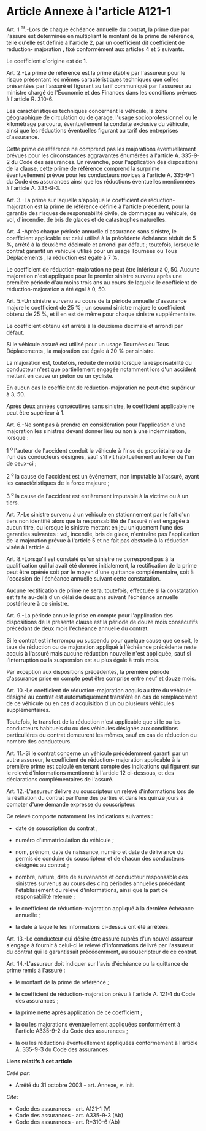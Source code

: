 # Article Annexe à l'article A121-1

Art. 1 
  <sup>er</sup>.-Lors de chaque échéance annuelle du contrat, la prime due par l'assuré est déterminée en multipliant le
montant de la prime de référence, telle qu'elle est définie à l'article 2, par un coefficient dit coefficient de réduction-
majoration , fixé conformément aux articles 4 et 5 suivants. 

Le coefficient d'origine est de 1. 

Art. 2.-La prime de référence est la prime établie par l'assureur pour le risque présentant les mêmes caractéristiques
techniques que celles présentées par l'assuré et figurant au tarif communiqué par l'assureur au ministre chargé de l'Économie
et des Finances dans les conditions prévues à l'article R. 310-6. 

Les caractéristiques techniques concernent le véhicule, la zone géographique de circulation ou de garage, l'usage
socioprofessionnel ou le kilométrage parcouru, éventuellement la conduite exclusive du véhicule, ainsi que les réductions
éventuelles figurant au tarif des entreprises d'assurance. 

Cette prime de référence ne comprend pas les majorations éventuellement prévues pour les circonstances aggravantes énumérées
à l'article A. 335-9-2 du Code des assurances. En revanche, pour l'application des dispositions de la clause, cette prime de
référence comprend la surprime éventuellement prévue pour les conducteurs novices à l'article A. 335-9-1 du Code des
assurances ainsi que les réductions éventuelles mentionnées à l'article A. 335-9-3. 

Art. 3.-La prime sur laquelle s'applique le coefficient de réduction-majoration est la prime de référence définie à l'article
précédent, pour la garantie des risques de responsabilité civile, de dommages au véhicule, de vol, d'incendie, de bris de
glaces et de catastrophes naturelles. 

Art. 4.-Après chaque période annuelle d'assurance sans sinistre, le coefficient applicable est celui utilisé à la précédente
échéance réduit de 5 %, arrêté à la deuxième décimale et arrondi par défaut ; toutefois, lorsque le contrat garantit un
véhicule utilisé pour un usage Tournées  ou Tous Déplacements , la réduction est égale à 7 %. 

Le coefficient de réduction-majoration ne peut être inférieur à 0, 50. Aucune majoration n'est appliquée pour le premier
sinistre survenu après une première période d'au moins trois ans au cours de laquelle le coefficient de réduction-majoration
a été égal à 0, 50. 

Art. 5.-Un sinistre survenu au cours de la période annuelle d'assurance majore le coefficient de 25 % ; un second sinistre
majore le coefficient obtenu de 25 %, et il en est de même pour chaque sinistre supplémentaire. 

Le coefficient obtenu est arrêté à la deuxième décimale et arrondi par défaut. 

Si le véhicule assuré est utilisé pour un usage Tournées  ou Tous Déplacements , la majoration est égale à 20 % par
sinistre. 

La majoration est, toutefois, réduite de moitié lorsque la responsabilité du conducteur n'est que partiellement engagée
notamment lors d'un accident mettant en cause un piéton ou un cycliste. 

En aucun cas le coefficient de réduction-majoration ne peut être supérieur à 3, 50. 

Après deux années consécutives sans sinistre, le coefficient applicable ne peut être supérieur à 1. 

Art. 6.-Ne sont pas à prendre en considération pour l'application d'une majoration les sinistres devant donner lieu ou non à
une indemnisation, lorsque : 

1 
  <sup>o </sup>l'auteur de l'accident conduit le véhicule à l'insu du propriétaire ou de l'un des conducteurs désignés, sauf
s'il vit habituellement au foyer de l'un de ceux-ci ; 

2 
  <sup>o </sup>la cause de l'accident est un événement, non imputable à l'assuré, ayant les caractéristiques de la force
majeure ; 

3 
  <sup>o </sup>la cause de l'accident est entièrement imputable à la victime ou à un tiers. 

Art. 7.-Le sinistre survenu à un véhicule en stationnement par le fait d'un tiers non identifié alors que la responsabilité
de l'assuré n'est engagée à aucun titre, ou lorsque le sinistre mettant en jeu uniquement l'une des garanties suivantes :
vol, incendie, bris de glace, n'entraîne pas l'application de la majoration prévue à l'article 5 et ne fait pas obstacle à la
réduction visée à l'article 4. 

Art. 8.-Lorsqu'il est constaté qu'un sinistre ne correspond pas à la qualification qui lui avait été donnée initialement, la
rectification de la prime peut être opérée soit par le moyen d'une quittance complémentaire, soit à l'occasion de l'échéance
annuelle suivant cette constatation. 

Aucune rectification de prime ne sera, toutefois, effectuée si la constatation est faite au-delà d'un délai de deux ans
suivant l'échéance annuelle postérieure à ce sinistre. 

Art. 9.-La période annuelle prise en compte pour l'application des dispositions de la présente clause est la période de douze
mois consécutifs précédant de deux mois l'échéance annuelle du contrat. 

Si le contrat est interrompu ou suspendu pour quelque cause que ce soit, le taux de réduction ou de majoration appliqué à
l'échéance précédente reste acquis à l'assuré mais aucune réduction nouvelle n'est appliquée, sauf si l'interruption ou la
suspension est au plus égale à trois mois. 

Par exception aux dispositions précédentes, la première période d'assurance prise en compte peut être comprise entre neuf et
douze mois. 

Art. 10.-Le coefficient de réduction-majoration acquis au titre du véhicule désigné au contrat est automatiquement transféré
en cas de remplacement de ce véhicule ou en cas d'acquisition d'un ou plusieurs véhicules supplémentaires. 

Toutefois, le transfert de la réduction n'est applicable que si le ou les conducteurs habituels du ou des véhicules désignés
aux conditions particulières du contrat demeurent les mêmes, sauf en cas de réduction du nombre des conducteurs. 

Art. 11.-Si le contrat concerne un véhicule précédemment garanti par un autre assureur, le coefficient de réduction-
majoration applicable à la première prime est calculé en tenant compte des indications qui figurent sur le relevé
d'informations mentionné à l'article 12 ci-dessous, et des déclarations complémentaires de l'assuré. 

Art. 12.-L'assureur délivre au souscripteur un relevé d'informations lors de la résiliation du contrat par l'une des parties
et dans les quinze jours à compter d'une demande expresse du souscripteur. 

Ce relevé comporte notamment  les indications suivantes :

- date de souscription du contrat ;

- numéro d'immatriculation du véhicule ;

- nom, prénom, date de naissance, numéro et date de délivrance du permis de conduire du souscripteur et de chacun des
conducteurs désignés au contrat ;

- nombre, nature, date de survenance et conducteur responsable des sinistres survenus au cours des cinq périodes annuelles
précédant l'établissement du relevé d'informations, ainsi que la part de responsabilité retenue ;

- le coefficient de réduction-majoration appliqué à la dernière échéance annuelle ;

- la date à laquelle les informations ci-dessus ont été arrêtées. 

Art. 13.-Le conducteur qui désire être assuré auprès d'un nouvel assureur s'engage à fournir à celui-ci le relevé
d'informations délivré par l'assureur du contrat qui le garantissait précédemment, au souscripteur de ce contrat. 

Art. 14.-L'assureur doit indiquer sur l'avis d'échéance ou la quittance de prime remis à l'assuré :

- le montant de la prime de référence ;

- le coefficient de réduction-majoration prévu à l'article A. 121-1 du Code des assurances ;

- la prime nette après application de ce coefficient ;

- la ou les majorations éventuellement appliquées conformément à l'article A335-9-2 du Code des assurances ;

- la ou les réductions éventuellement appliquées conformément à l'article A. 335-9-3 du Code des assurances.

**Liens relatifs à cet article**

_Créé par_:

  - Arrêté du 31 octobre 2003 - art. Annexe, v. init.

_Cite_:

  - Code des assurances - art. A121-1 (V)
  - Code des assurances - art. A335-9-3 (Ab)
  - Code des assurances - art. R*310-6 (Ab)
